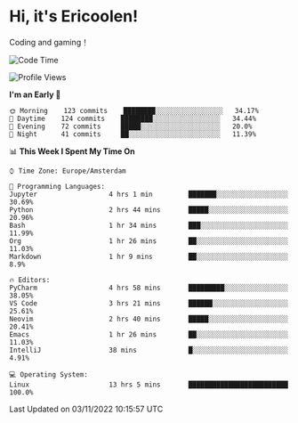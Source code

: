# Hi, it's Ericoolen!
Coding and gaming！

<!--START_SECTION:waka-->
![Code Time](http://img.shields.io/badge/Code%20Time-506%20hrs%2024%20mins-blue)

![Profile Views](http://img.shields.io/badge/Profile%20Views-5-blue)

**I'm an Early 🐤** 

```text
🌞 Morning    123 commits    ████████░░░░░░░░░░░░░░░░░   34.17% 
🌆 Daytime    124 commits    ████████░░░░░░░░░░░░░░░░░   34.44% 
🌃 Evening    72 commits     █████░░░░░░░░░░░░░░░░░░░░   20.0% 
🌙 Night      41 commits     ██░░░░░░░░░░░░░░░░░░░░░░░   11.39%

```


📊 **This Week I Spent My Time On** 

```text
⌚︎ Time Zone: Europe/Amsterdam

💬 Programming Languages: 
Jupyter                  4 hrs 1 min         ███████░░░░░░░░░░░░░░░░░░   30.69% 
Python                   2 hrs 44 mins       █████░░░░░░░░░░░░░░░░░░░░   20.96% 
Bash                     1 hr 34 mins        ███░░░░░░░░░░░░░░░░░░░░░░   11.99% 
Org                      1 hr 26 mins        ██░░░░░░░░░░░░░░░░░░░░░░░   11.03% 
Markdown                 1 hr 9 mins         ██░░░░░░░░░░░░░░░░░░░░░░░   8.9%

🔥 Editors: 
PyCharm                  4 hrs 58 mins       █████████░░░░░░░░░░░░░░░░   38.05% 
VS Code                  3 hrs 21 mins       ██████░░░░░░░░░░░░░░░░░░░   25.61% 
Neovim                   2 hrs 40 mins       █████░░░░░░░░░░░░░░░░░░░░   20.41% 
Emacs                    1 hr 26 mins        ██░░░░░░░░░░░░░░░░░░░░░░░   11.03% 
IntelliJ                 38 mins             █░░░░░░░░░░░░░░░░░░░░░░░░   4.91%

💻 Operating System: 
Linux                    13 hrs 5 mins       █████████████████████████   100.0%

```


 Last Updated on 03/11/2022 10:15:57 UTC
<!--END_SECTION:waka-->

